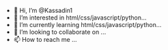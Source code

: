 - 👋 Hi, I’m @Kassadin1
- 👀 I’m interested in html/css/javascript/python...
- 🌱 I’m currently learning  html/css/javascript/python...
- 💞️ I’m looking to collaborate on ...
- 📫 How to reach me ...

<!---
TaiLeeJun/TaiLeeJun is a ✨ special ✨ repository because its `README.md` (this file) appears on your GitHub profile.
You can click the Preview link to take a look at your changes.
--->
